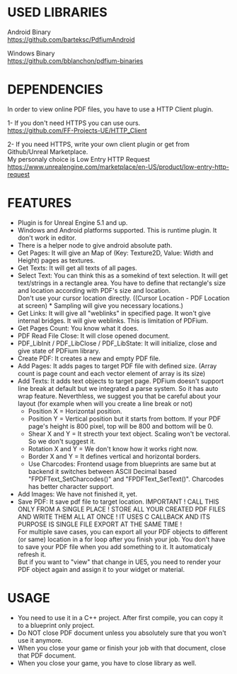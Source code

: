 # USED LIBRARIES
Android Binary<br />
https://github.com/barteksc/PdfiumAndroid

Windows Binary<br />
https://github.com/bblanchon/pdfium-binaries

# DEPENDENCIES
In order to view online PDF files, you have to use a HTTP Client plugin.<br />

1- If you don't need HTTPS you can use ours.<br />
https://github.com/FF-Projects-UE/HTTP_Client

2- If you need HTTPS, write your own client plugin or get from Github/Unreal Marketplace.<br />
My personaly choice is Low Entry HTTP Request<br />
https://www.unrealengine.com/marketplace/en-US/product/low-entry-http-request

# FEATURES
* Plugin is for Unreal Engine 5.1 and up.
* Windows and Android platforms supported. This is runtime plugin. It don't work in editor. 
* There is a helper node to give android absolute path.
* Get Pages: It will give an Map of (Key: Texture2D, Value: Width and Height) pages as textures.
* Get Texts: It will get all texts of all pages.
* Select Text: You can think this as a somekind of text selection. It will get text/strings in a rectangle area. You have to define that rectangle's size and location according with PDF's size and location.<br />
  Don't use your cursor location directly. ((Cursor Location - PDF Location at screen) * Sampling will give you necessary locations.)
* Get Links: It will give all "weblinks" in specified page. It won't give internal bridges. It will give weblinks. This is limitation of PDFium.
* Get Pages Count: You know what it does.
* PDF Read File Close: It will close opened document.
* PDF_LibInit / PDF_LibClose / PDF_LibState: It will initialize, close and give state of PDFium library.
* Create PDF: It creates a new and empty PDF file.
* Add Pages: It adds pages to target PDF file with defined size. (Array count is page count and each vector element of array is its size)
* Add Texts: It adds text objects to target page. PDFium doesn't support line break at default but we integrated a parse system. So it has auto wrap feature. Neverthless, we suggest you that be careful about your layout (for example when will you create a line break or not)
	* Position X = Horizontal position.
	* Position Y = Vertical position but it starts from bottom. If your PDF page's height is 800 pixel, top will be 800 and bottom will be 0.
	* Shear X and Y = It strecth your text object. Scaling won't be vectoral. So we don't suggest it.
	* Rotation X and Y = We don't know how it works right now.
	* Border X and Y = It defines vertical and horizontal borders.
	* Use Charcodes: Frontend usage from blueprints are same but at backend it switches between ASCII Decimal based "FPDFText_SetCharcodes()" and "FPDFText_SetText()". Charcodes has better character support.
* Add Images: We have not finished it, yet.
* Save PDF: It save pdf file to target location. IMPORTANT ! CALL THIS ONLY FROM A SINGLE PLACE ! STORE ALL YOUR CREATED PDF FILES AND WRITE THEM ALL AT ONCE ! IT USES C CALLBACK AND ITS PURPOSE IS SINGLE FILE EXPORT AT THE SAME TIME !<br />
For multiple save cases, you can export all your PDF objects to different (or same) location in a for loop after you finish your job. You don't have to save your PDF file when you add something to it. It automaticaly refresh it. <br />
But if you want to "view" that change in UE5, you need to render your PDF object again and assign it to your widget or material.

# USAGE
* You need to use it in a C++ project. After first compile, you can copy it to a blueprint only project.
* Do NOT close PDF document unless you absolutely sure that you won't use it anymore.
* When you close your game or finish your job with that document, close that PDF document.
* When you close your game, you have to close library as well.